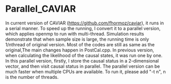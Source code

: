 # Parallel_CAVIAR
In current version of CAVIAR (https://github.com/fhormoz/caviar), it runs in a serial manner. To speed up the running, I convert it to a parallel version, which applies openmp to run with multi-thread. Simulation results demonstrate that when sample size is large, the running time is only 1/nthread of original version. 
Most of the codes are still as same as the original,The main changes happen in PostCal.cpp. In previous version, when calculating the likelihood of the causal states, it was run one by one. In this parallel version, firstly, I store the causal status in a 2-dimensional vector, and then visit causal status in parallel. 
The parallel version can be much faster when multiple CPUs are available. To run it, please add "-t n", n is the number of threads. 
